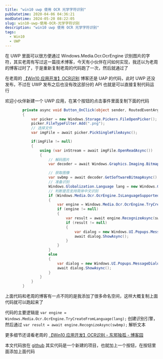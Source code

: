 ```yaml
---
title: "win10 uwp 使用 OCR 光学字符识别"
pubDatetime: 2020-04-06 04:36:21
modDatetime: 2024-05-20 08:22:05
slug: win10-uwp-使用-OCR-光学字符识别
description: "win10 uwp 使用 OCR 光学字符识别"
tags:
  - Win10
  - UWP
---
```





在 UWP 里面可以很方便通过 Windows.Media.Ocr.OcrEngine 识别图片的字符，其实老周有写过这一篇技术博客，今天有小伙伴在问如何实现，我还以为老周的博客过时了，于是重新复制老周的代码跑了一次，然后就通过了

<!--more-->


<!-- CreateTime:4/6/2020 12:36:21 PM -->



在老周的 [【Win10 应用开发】OCR识别](https://www.cnblogs.com/tcjiaan/p/4491906.html ) 博客还是 UAP 的代码，此时 UWP 还没发布，不过在 UWP 发布之后也没有改这部分的 API 也就是可以直接复制代码运行

欢迎小伙伴新建一个 UWP 应用，在某个按钮的点击事件里面复制下面的代码

```csharp
        private async void Button_OnClick(object sender, RoutedEventArgs e)
        {
            var picker = new Windows.Storage.Pickers.FileOpenPicker();
            picker.FileTypeFilter.Add(".png");
            // 选择文件
            var imgFile = await picker.PickSingleFileAsync();

            if(imgFile != null)
            {
                using (var inStream = await imgFile.OpenReadAsync())
                {
                    // 解码图片
                    var decoder = await Windows.Graphics.Imaging.BitmapDecoder.CreateAsync(Windows.Graphics.Imaging.BitmapDecoder.PngDecoderId, inStream);

                    // 获取图像
                    var swbmp = await decoder.GetSoftwareBitmapAsync();
                    // 准备识别
                    Windows.Globalization.Language lang = new Windows.Globalization.Language("zh-CN");
                    // 判断是否支持简体中文识别
                    if (Windows.Media.Ocr.OcrEngine.IsLanguageSupported(lang))
                    {
                        var engine = Windows.Media.Ocr.OcrEngine.TryCreateFromLanguage(lang);
                        if (engine != null)
                        {
                            var result = await engine.RecognizeAsync(swbmp);
                            if (result != null)
                            {
                                var dialog = new Windows.UI.Popups.MessageDialog($"识别内容 {result.Text}");
                                await dialog.ShowAsync();
                            }
                        }
                    }
                    else
                    {
                        var dialog = new Windows.UI.Popups.MessageDialog("不支持简体中文的识别。");
                        await dialog.ShowAsync();
                    }
                }
            }
        }
```

上面代码和老周的博客有一点不同的是我添加了很多命名空间，这样大概复制上面代码就可以跑起来了

代码的主要逻辑是 `var engine = Windows.Media.Ocr.OcrEngine.TryCreateFromLanguage(lang);` 创建识别引擎，然后通过 `var result = await engine.RecognizeAsync(swbmp);` 解析文本

更多细节还请看老周的 [【Win10 应用开发】OCR识别 - 东邪独孤 - 博客园](https://www.cnblogs.com/tcjiaan/p/4491906.html )

本文代码放在 [github](https://github.com/lindexi/lindexi_gd/tree/1f21e3f9d8d906a40d922d9195cdccad1c1fe3af/CetursearhebirLefelembemki) 其实代码是一个新建的项目，也就加上一个按钮，在按钮里面添加上面代码

